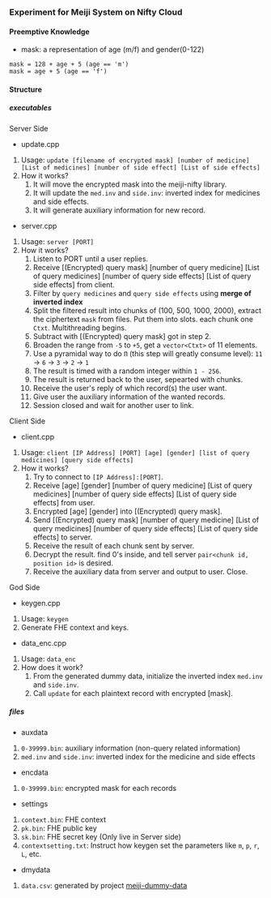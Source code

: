 ### Experiment for Meiji System on Nifty Cloud

#### Preemptive Knowledge

- mask: a representation of age (m/f) and gender(0-122)
```
mask = 128 + age + 5 (age == 'm')
mask = age + 5 (age == 'f')
```

#### Structure

##### executables
Server Side
- update.cpp
1. Usage: `update [filename of encrypted mask] [number of medicine] [List of medicines] [number of side effect] [List of side effects]`
2. How it works?
    1. It will move the encrypted mask into the meiji-nifty library.
    2. It will update the `med.inv` and `side.inv`: inverted index for medicines and side effects.
    3. It will generate auxiliary information for new record.

- server.cpp
1. Usage: `server [PORT]`
2. How it works?
    1. Listen to PORT until a user replies.
    2. Receive [(Encrypted) query mask] [number of query medicine] [List of query medicines] [number of query side effects] [List of query side effects] from client.
    3. Filter by `query medicines` and `query side effects` using **merge of inverted index**
    4. Split the filtered result into chunks of (100, 500, 1000, 2000), extract the ciphertext `mask` from files. Put them into slots. each chunk one `Ctxt`. Multithreading begins.
    5. Subtract with [(Encrypted) query mask] got in step 2.
    6. Broaden the range from `-5` to `+5`, get a `vector<Ctxt>` of 11 elements.
    7. Use a pyramidal way to do `Π` (this step will greatly consume level): `11` -> `6` -> `3` -> `2` -> `1`
    8. The result is timed with a random integer within `1 - 256`.
    9. The result is returned back to the user, sepearted with chunks.
    10. Receive the user's reply of which record(s) the user want.
    11. Give user the auxiliary information of the wanted records.
    12. Session closed and wait for another user to link.

Client Side
- client.cpp
1. Usage: `client [IP Address] [PORT] [age] [gender] [list of query medicines] [query side effects]`
2. How it works?
    1. Try to connect to `[IP Address]:[PORT]`.
    2. Receive [age] [gender] [number of query medicine] [List of query medicines] [number of query side effects] [List of query side effects] from user.
    3. Encrypted [age] [gender] into [(Encrypted) query mask].
    4. Send [(Encrypted) query mask] [number of query medicine] [List of query medicines] [number of query side effects] [List of query side effects] to server.
    5. Receive the result of each chunk sent by server.
    6. Decrypt the result. find 0's inside, and tell server `pair<chunk id, position id>` is desired.
    7. Receive the auxiliary data from server and output to user. Close.

God Side
- keygen.cpp
1. Usage: `keygen`
2. Generate FHE context and keys.

- data_enc.cpp
1. Usage: `data_enc`
2. How does it work?
    1. From the generated dummy data, initialize the inverted index `med.inv` and `side.inv`.
    2. Call `update` for each plaintext record with encrypted [mask].

##### files
- auxdata
1. `0-39999.bin`: auxiliary information (non-query related information)
2. `med.inv` and `side.inv`: inverted index for the medicine and side effects
- encdata
1. `0-39999.bin`: encrypted mask for each records
- settings
1. `context.bin`: FHE context
2. `pk.bin`: FHE public key
3. `sk.bin`: FHE secret key (Only live in Server side)
4. `contextsetting.txt`: Instruct how keygen set the parameters like `m`, `p`, `r`, `L`, etc.
- dmydata
1. `data.csv`: generated by project [meiji-dummy-data](https://fs.yama.info.waseda.ac.jp/amadeus/meiji-dummy-data)
